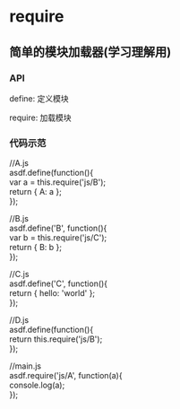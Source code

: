 # require
<h2>简单的模块加载器(学习理解用)</h2>
<h3>API</h3>
<p>define: 定义模块</p>
<p>require: 加载模块</p>
<h3>代码示范</h3>
<p>
//A.js<br/ >
asdf.define(function(){<br/ >
	var a = this.require('js/B');<br/ >
	return { A: a };<br/ >
});<br/ >
</p>
<p>
//B.js<br/ >
asdf.define('B', function(){<br/ >
	var b = this.require('js/C');<br/ >
	return { B: b };<br/ >
});<br/ >
</p>
<p>
//C.js<br/ >
asdf.define('C', function(){<br/ >
	return { hello: 'world' };<br/ >
});
</p>
<p>
//D.js
<br/ >
asdf.define(function(){
<br/ >
	return this.require('js/B');
	<br/ >
});<br/ >
</p>
<p>
//main.js
<br/ >
asdf.require('js/A', function(a){
<br/ >
	console.log(a);
	<br/ >
});
</p>
